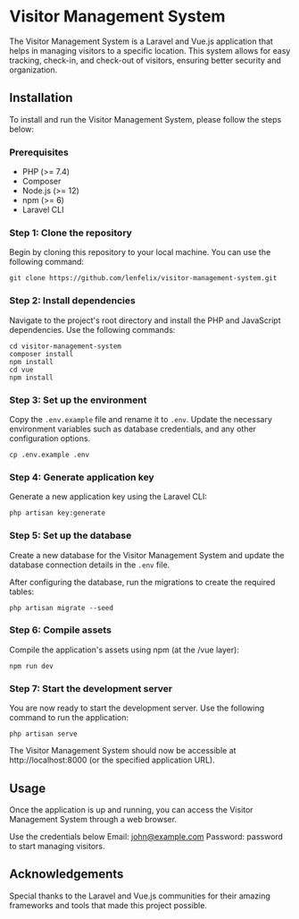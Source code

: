# Visitor Management System

The Visitor Management System is a Laravel and Vue.js application that helps in managing visitors to a specific location. This system allows for easy tracking, check-in, and check-out of visitors, ensuring better security and organization.

## Installation

To install and run the Visitor Management System, please follow the steps below:

### Prerequisites

- PHP (>= 7.4)
- Composer
- Node.js (>= 12)
- npm (>= 6)
- Laravel CLI

### Step 1: Clone the repository

Begin by cloning this repository to your local machine. You can use the following command:

```
git clone https://github.com/lenfelix/visitor-management-system.git
```

### Step 2: Install dependencies

Navigate to the project's root directory and install the PHP and JavaScript dependencies. Use the following commands:

```
cd visitor-management-system
composer install
npm install
cd vue
npm install
```

### Step 3: Set up the environment

Copy the `.env.example` file and rename it to `.env`. Update the necessary environment variables such as database credentials, and any other configuration options.

```
cp .env.example .env
```

### Step 4: Generate application key

Generate a new application key using the Laravel CLI:

```
php artisan key:generate
```

### Step 5: Set up the database

Create a new database for the Visitor Management System and update the database connection details in the `.env` file.

After configuring the database, run the migrations to create the required tables:

```
php artisan migrate --seed
```

### Step 6: Compile assets

Compile the application's assets using npm (at the /vue layer):

```
npm run dev
```

### Step 7: Start the development server

You are now ready to start the development server. Use the following command to run the application:

```
php artisan serve
```

The Visitor Management System should now be accessible at http://localhost:8000 (or the specified application URL).

## Usage

Once the application is up and running, you can access the Visitor Management System through a web browser. 

Use the credentials below
Email: john@example.com
Password: password
to start managing visitors.

## Acknowledgements

Special thanks to the Laravel and Vue.js communities for their amazing frameworks and tools that made this project possible.
